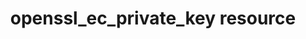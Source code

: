 ---
resource_reference: true
resources_common_guards: true
resources_common_notification: true
resources_common_properties: true
title: openssl_ec_private_key resource
resource: openssl_ec_private_key
aliases:
- "/resource_openssl_ec_private_key.html"
menu:
  infra:
    title: openssl_ec_private_key
    identifier: chef_infra/cookbook_reference/resources/openssl_ec_private_key openssl_ec_private_key
    parent: chef_infra/cookbook_reference/resources
resource_description_list:
- markdown: Use the **openssl_ec_private_key** resource to generate an elliptic curve
    (EC) private key file. If a valid EC key file can be opened at the specified location,
    no new file will be created. If the EC key file cannot be opened, either because
    it does not exist or because the password to the EC key file does not match the
    password in the recipe, then it will be overwritten.
resource_new_in: '14.4'
syntax_full_code_block: |-
  openssl_ec_private_key 'name' do
    force           true, false # default value: false
    group           String, Integer
    key_cipher      String # default value: "des3"
    key_curve       String # default value: "prime256v1"
    key_pass        String
    mode            Integer, String # default value: "0600"
    owner           String, Integer
    path            String # default value: 'name' unless specified
    action          Symbol # defaults to :create if not specified
  end
syntax_properties_list:
syntax_full_properties_list:
- "`openssl_ec_private_key` is the resource."
- "`name` is the name given to the resource block."
- "`action` identifies which steps Chef Infra Client will take to bring the node into
  the desired state."
- "`force`, `group`, `key_cipher`, `key_curve`, `key_pass`, `mode`, `owner`, and `path`
  are the properties available to this resource."
actions_list:
  :create:
    markdown: Default. Create the EC private key file.
  :nothing:
    shortcode: resources_common_actions_nothing.md
properties_list:
- property: force
  ruby_type: true, false
  required: false
  default_value: 'false'
  description_list:
  - markdown: Force creation of the key even if the same key already exists on the
      node.
- property: group
  ruby_type: String, Integer
  required: false
  description_list:
  - markdown: The group ownership applied to all files created by the resource.
- property: key_cipher
  ruby_type: String
  required: false
  default_value: des3
  description_list:
  - markdown: The designed cipher to use when generating your key. Run `openssl list-cipher-algorithms`
      to see available options.
- property: key_curve
  ruby_type: String
  required: false
  default_value: prime256v1
  allowed_values: '"prime256v1", "secp224r1", "secp256k1", "secp384r1", "secp521r1"'
  description_list:
  - markdown: The desired curve of the generated key (if key_type is equal to 'ec').
      Run openssl ecparam -list_curves to see available options.
- property: key_pass
  ruby_type: String
  required: false
  description_list:
  - markdown: The desired passphrase for the key.
- property: mode
  ruby_type: Integer, String
  required: false
  default_value: '0600'
  description_list:
  - markdown: The permission mode applied to all files created by the resource.
- property: owner
  ruby_type: String, Integer
  required: false
  description_list:
  - markdown: The owner applied to all files created by the resource.
- property: path
  ruby_type: String
  required: false
  default_value: The resource block's name
  description_list:
  - markdown: An optional property for specifying the path to write the file to if
      it differs from the resource block's name.
examples: |
  Generate a new ec privatekey with prime256v1 key curve and default des3 cipher

  ```ruby
  openssl_ec_private_key '/etc/ssl_files/eckey_prime256v1_des3.pem' do
    key_curve 'prime256v1'
    key_pass 'something'
    action :create
  end
  ```

  Generate a new ec private key with prime256v1 key curve and aes-128-cbc cipher

  ```ruby
  openssl_ec_private_key '/etc/ssl_files/eckey_prime256v1_des3.pem' do
    key_curve 'prime256v1'
    key_cipher 'aes-128-cbc'
    key_pass 'something'
    action :create
  end
  ```
---